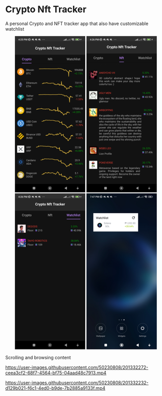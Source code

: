 # Crypto Nft Tracker
A personal Crypto and NFT tracker app that also have customizable watchlist

<div align="center">
    <img src="/screenshots/cryptocurrency-browse.jpg" width="220px"</img> 
    <img src="/screenshots/nft-browse.jpg" width="220px"</img> 
    <img src="/screenshots/watchlist-inapp.jpg" width="220px"</img> 
    <img src="/screenshots/watchlist-widget.jpg" width="220px"</img> 
</div>


Scrolling and browsing content

https://user-images.githubusercontent.com/50230808/201332272-ceea3cf2-68f7-4564-bf75-04aad48c7913.mp4

https://user-images.githubusercontent.com/50230808/201332232-d129b021-f6c1-4ed0-b9de-7b2885a9133f.mp4


